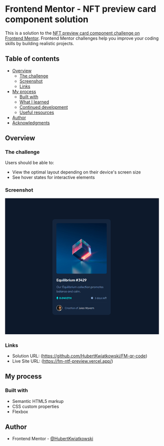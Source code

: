 # Frontend Mentor - NFT preview card component solution

This is a solution to the [NFT preview card component challenge on Frontend Mentor](https://www.frontendmentor.io/challenges/nft-preview-card-component-SbdUL_w0U). Frontend Mentor challenges help you improve your coding skills by building realistic projects. 

## Table of contents

- [Overview](#overview)
  - [The challenge](#the-challenge)
  - [Screenshot](#screenshot)
  - [Links](#links)
- [My process](#my-process)
  - [Built with](#built-with)
  - [What I learned](#what-i-learned)
  - [Continued development](#continued-development)
  - [Useful resources](#useful-resources)
- [Author](#author)
- [Acknowledgments](#acknowledgments)


## Overview

### The challenge

Users should be able to:

- View the optimal layout depending on their device's screen size
- See hover states for interactive elements

### Screenshot

![](./screenshot.png)


### Links

- Solution URL: (https://github.com/HubertKwiatkowski/FM-qr-code)
- Live Site URL: (https://fm-ntf-preview.vercel.app/)

## My process

### Built with

- Semantic HTML5 markup
- CSS custom properties
- Flexbox


## Author

- Frontend Mentor - [@HubertKwiatkowski](https://www.frontendmentor.io/profile/HubertKwiatkowski)